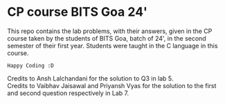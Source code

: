# CP course BITS Goa 24'

This repo contains the lab problems, with their answers, given in the CP course taken by the students of BITS Goa, batch of 24', in the second semester of their first year. Students were taught in the C language in this course.

``` Happy Coding :D ```

Credits to Ansh Lalchandani for the solution to Q3 in lab 5.  
Credits to Vaibhav Jaisawal and Priyansh Vyas for the solution to the first and second question respectively in Lab 7.



